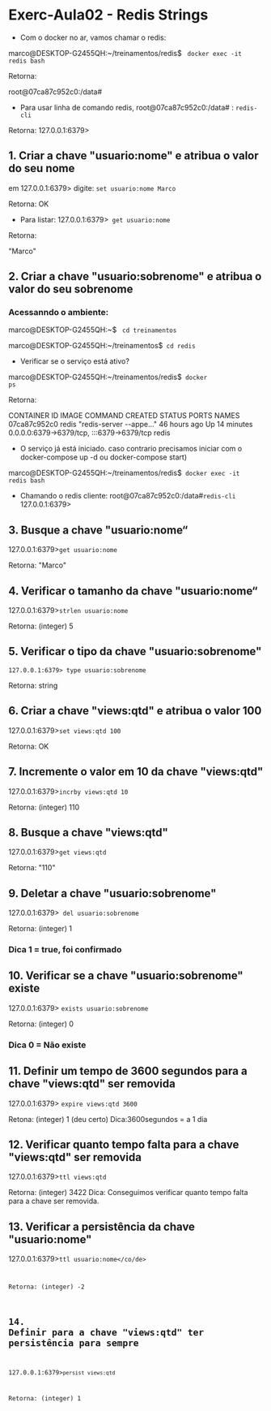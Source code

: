 # Exerc-Aula02 - Redis Strings
* Com o docker no ar, vamos chamar o redis:

marco@DESKTOP-G2455QH:~/treinamentos/redis$
<code> docker exec -it redis bash</code>

Retorna:

<prev>root@07ca87c952c0:/data#</prev> 

* Para usar linha de comando redis, root@07ca87c952c0:/data# :
<code>redis-cli</code>

Retorna:
<prev>127.0.0.1:6379></prev>


## 1. Criar a chave "usuario:nome" e atribua o valor do seu nome
em 127.0.0.1:6379> digite:
<code>set usuario:nome Marco</code>

Retorna:
<prev>OK</prev>

* Para listar:
127.0.0.1:6379><code> get usuario:nome </code>

Retorna:

<prev>"Marco" </prev>

## 2. Criar a chave "usuario:sobrenome" e atribua o valor do seu sobrenome
### Acessanndo o ambiente:

marco@DESKTOP-G2455QH:~$
<code> cd treinamentos </code>

marco@DESKTOP-G2455QH:~/treinamentos$<code> cd redis</code>

* Verificar se o serviço está ativo?

marco@DESKTOP-G2455QH:~/treinamentos/redis$<code> docker ps</code>

Retorna:

<prev> 
CONTAINER ID   IMAGE     COMMAND                  CREATED        STATUS          PORTS                                       NAMES
07ca87c952c0   redis     "redis-server --appe…"   46 hours ago   Up 14 minutes   0.0.0.0:6379->6379/tcp, :::6379->6379/tcp   redis
</prev>

* O serviço já está iniciado. 
caso contrario precisamos iniciar com o docker-compose up -d ou docker-compose start)

marco@DESKTOP-G2455QH:~/treinamentos/redis$<code> docker exec -it redis bash </code>

* Chamando o redis cliente:
root@07ca87c952c0:/data#<code>redis-cli </code>
127.0.0.1:6379>


## 3. Busque a chave "usuario:nome“
127.0.0.1:6379><code>get usuario:nome</code>

Retorna:
<prev>"Marco"</prev>

## 4. Verificar o tamanho da chave "usuario:nome“
127.0.0.1:6379><code>strlen usuario:nome</code>

Retorna:
<prev>(integer) 5 </prev>

## 5. Verificar o tipo da chave "usuario:sobrenome"
<code>127.0.0.1:6379> type usuario:sobrenome</code>

Retorna:
<prev>string</prev>

## 6. Criar a chave "views:qtd" e atribua o valor 100

127.0.0.1:6379><code>set views:qtd 100</code>

Retorna:
<prev>OK</prev>

## 7. Incremente o valor em 10 da chave "views:qtd"
127.0.0.1:6379><code>incrby views:qtd 10</code>

Retorna:
<prev>(integer) 110</prev>

## 8. Busque a chave "views:qtd"
127.0.0.1:6379><code>get views:qtd</code>

Retorna:
<prev>"110"</prev>

## 9. Deletar a chave "usuario:sobrenome"

127.0.0.1:6379><code> del usuario:sobrenome</code>

Retorna: 
<prev>(integer) 1</prev>
### Dica 1 =  true, foi confirmado 

## 10. Verificar se a chave "usuario:sobrenome" existe
127.0.0.1:6379> 
<code>exists usuario:sobrenome</code>

Retorna:
<prev>(integer) 0</prev> 
### Dica 0 =  Não existe


## 11. Definir um tempo de 3600 segundos para a chave "views:qtd" ser removida
127.0.0.1:6379> <code>expire views:qtd 3600</code>

Retona:
<prev>(integer) 1</prev>  (deu certo)
Dica:3600segundos = a 1 dia 


## 12. Verificar quanto tempo falta para a chave "views:qtd" ser removida
127.0.0.1:6379><code>ttl views:qtd</code>

Retorna:
<prev>(integer) 3422</prev>
Dica: Conseguimos verificar quanto tempo falta para a chave ser removida. 

## 13. Verificar a persistência da chave "usuario:nome"
127.0.0.1:6379><code>ttl usuario:nome</co/de>

Retorna: 
<prev>(integer) -2</prev>

## 14. Definir para a chave "views:qtd" ter persistência para sempre

127.0.0.1:6379><code>persist views:qtd</code>

Retorna:
<prev>(integer) 1</prev>

